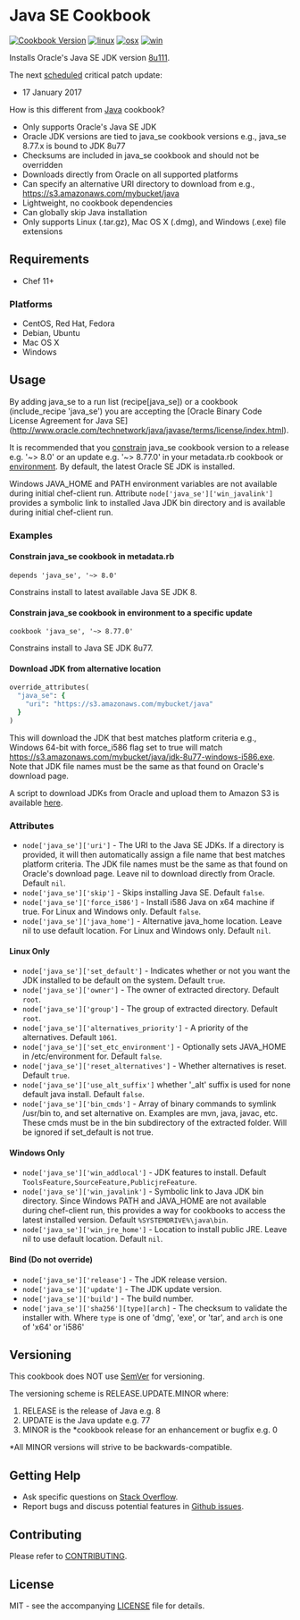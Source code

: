 # Java SE Cookbook

[![Cookbook Version](http://img.shields.io/cookbook/v/java_se.svg?style=flat-square)][cookbook]
[![linux](http://img.shields.io/travis/dhoer/chef-java_se/master.svg?label=linux&style=flat-square)][linux]
[![osx](http://img.shields.io/travis/dhoer/chef-java_se/macosx.svg?label=macosx&style=flat-square)][osx]
[![win](https://img.shields.io/appveyor/ci/dhoer/chef-java-se/master.svg?label=windows&style=flat-square)][win]

[cookbook]: https://supermarket.chef.io/cookbooks/java_se
[linux]: https://travis-ci.org/dhoer/chef-java_se
[osx]: https://travis-ci.org/dhoer/chef-java_se/branches
[win]: https://ci.appveyor.com/project/dhoer/chef-java-se 

Installs Oracle's Java SE JDK version
[8u111](http://www.oracle.com/technetwork/java/javase/downloads/jdk8-downloads-2133151.html).

The next [scheduled](http://www.oracle.com/technetwork/topics/security/alerts-086861.html) critical patch update:

- 17 January 2017

How is this different from [Java](https://github.com/agileorbit-cookbooks/java) cookbook?

- Only supports Oracle's Java SE JDK 
- Oracle JDK versions are tied to java_se cookbook versions e.g., java_se 8.77.x is bound to JDK 8u77
- Checksums are included in java_se cookbook and should not be overridden
- Downloads directly from Oracle on all supported platforms
- Can specify an alternative URI directory to download from e.g., https://s3.amazonaws.com/mybucket/java
- Lightweight, no cookbook dependencies
- Can globally skip Java installation
- Only supports Linux (.tar.gz), Mac OS X (.dmg), and Windows (.exe) file extensions

## Requirements

- Chef 11+

### Platforms

- CentOS, Red Hat, Fedora
- Debian, Ubuntu
- Mac OS X
- Windows

## Usage
By adding java_se to a run list (recipe[java_se]) or a cookbook (include_recipe 'java_se') you are accepting the
[Oracle Binary Code License Agreement for Java SE]
(http://www.oracle.com/technetwork/java/javase/terms/license/index.html). 

It is recommended that you [constrain](https://docs.chef.io/cookbook_versions.html#constraints) java_se cookbook 
version to a release e.g. '~> 8.0' or an update e.g. '~> 8.77.0' in your metadata.rb cookbook or 
[environment](https://docs.chef.io/cookbook_versions.html#environments). By default, the latest Oracle SE JDK is 
installed. 

Windows JAVA_HOME and PATH environment variables are not available during initial chef-client run. Attribute
`node['java_se']['win_javalink']` provides a symbolic link to installed Java JDK bin directory and is available
during initial chef-client run.

### Examples

#### Constrain java_se cookbook in metadata.rb

`depends 'java_se', '~> 8.0'`

Constrains install to latest available Java SE JDK 8.

#### Constrain java_se cookbook in environment to a specific update

`cookbook 'java_se', '~> 8.77.0'`

Constrains install to Java SE JDK 8u77.

#### Download JDK from alternative location

```ruby
override_attributes(
  "java_se": {
    "uri": "https://s3.amazonaws.com/mybucket/java"
  }
)
```

This will download the JDK that best matches platform criteria e.g., Windows 64-bit with force_i586 flag set to true
will match https://s3.amazonaws.com/mybucket/java/jdk-8u77-windows-i586.exe. Note that JDK file names must be the
same as that found on Oracle's download page.

A script to download JDKs from Oracle and upload them to Amazon S3 is
available [here](https://github.com/dhoer/chef-java_se/wiki/Populate-S3-with-JDKs).

### Attributes

- `node['java_se']['uri']` - The URI to the Java SE JDKs. If a directory is provided, it will then automatically
assign a file name that best matches platform criteria.  The JDK file names must be the same as that found on
Oracle's download page. Leave nil to download directly from Oracle. Default `nil`.
- `node['java_se']['skip']` - Skips installing Java SE. Default `false`.
- `node['java_se']['force_i586']` - Install i586 Java on x64 machine if true. For Linux and Windows
only. Default `false`.
- `node['java_se']['java_home']` - Alternative java_home location. Leave nil to use default location. For Linux
and Windows only. Default `nil`.

#### Linux Only
- `node['java_se']['set_default']` - Indicates whether or not you want the JDK installed to be default on the
system. Default `true`.                
- `node['java_se']['owner']` - The owner of extracted directory. Default `root`.
- `node['java_se']['group']` - The group of extracted directory. Default `root`.
- `node['java_se']['alternatives_priority']` - A priority of the alternatives. Default `1061`.
- `node['java_se']['set_etc_environment']` - Optionally sets JAVA_HOME in /etc/environment for. Default `false`.
- `node['java_se']['reset_alternatives']` - Whether alternatives is reset. Default `true`.  
- `node['java_se']['use_alt_suffix']` whether '_alt' suffix is used for none default java install. Default `false`.
- `node['java_se']['bin_cmds']` -  Array of binary commands to symlink /usr/bin to, and set alternative on.  Examples
are mvn, java, javac, etc. These cmds must be in the bin subdirectory of the extracted folder. Will be ignored if
set_default is not true.

#### Windows Only
- `node['java_se']['win_addlocal']` - JDK features to install. Default `ToolsFeature,SourceFeature,PublicjreFeature`.
- `node['java_se']['win_javalink']` - Symbolic link to Java JDK bin directory. Since Windows PATH and JAVA_HOME
are not available during chef-client run, this provides a way for cookbooks to access the latest installed
version. Default `%SYSTEMDRIVE%\java\bin`.
- `node['java_se']['win_jre_home']` - Location to install public JRE. Leave nil to use default location. Default `nil`.

#### Bind (Do not override) 
- `node['java_se']['release']` - The JDK release version.
- `node['java_se']['update']` - The JDK update version.
- `node['java_se']['build']` - The build number.
- `node['java_se']['sha256'][type][arch]` - The checksum to validate the installer with. Where `type` is one of 'dmg', 
'exe', or 'tar', and `arch` is one of 'x64' or 'i586'

## Versioning

This cookbook does NOT use [SemVer](http://semver.org) for versioning.  

The versioning scheme is RELEASE.UPDATE.MINOR where:

1. RELEASE is the release of Java e.g. 8
2. UPDATE is the Java update e.g. 77
3. MINOR is the *cookbook release for an enhancement or bugfix e.g. 0

*All MINOR versions will strive to be backwards-compatible.

## Getting Help

- Ask specific questions on [Stack Overflow](http://stackoverflow.com/questions/tagged/chef-java_se).
- Report bugs and discuss potential features in
[Github issues](https://github.com/dhoer/chef-java_se/issues).

## Contributing

Please refer to [CONTRIBUTING](https://github.com/dhoer/chef-java_se/blob/master/CONTRIBUTING.md).

## License

MIT - see the accompanying [LICENSE](https://github.com/dhoer/chef-java_se/blob/master/LICENSE.md) file
for details.
